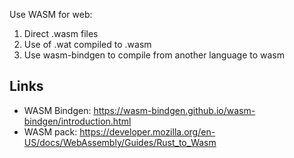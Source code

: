 
Use WASM for web:

1. Direct .wasm files
2. Use of .wat compiled to .wasm
3. Use wasm-bindgen to compile from another language to wasm

## Links
- WASM Bindgen: https://wasm-bindgen.github.io/wasm-bindgen/introduction.html
- WASM pack: https://developer.mozilla.org/en-US/docs/WebAssembly/Guides/Rust_to_Wasm
